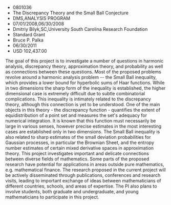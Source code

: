 
* 0801036
* The Discrepancy Theory and the Small Ball Conjecture
* DMS,ANALYSIS PROGRAM
* 07/01/2008,06/30/2008
* Dmitriy Bilyk,SC,University South Carolina Research Foundation
* Standard Grant
* Bruce P. Palka
* 06/30/2011
* USD 102,437.00

The goal of this project is to investigate a number of questions in harmonic
analysis, discrepancy theory, approximation theory, and probability as well as
connections between these questions. Most of the proposed problems revolve
around a harmonic analysis problem -- the Small Ball inequality, which provides
a lower bound for hyperbolic sums of Haar functions. While in two dimensions the
sharp form of the inequality is established, the higher dimensional case is
extremely difficult due to subtle combinatorial complications. This inequality
is intimately related to the discrepancy theory, although this connection is yet
to be understood. One of the main objects in this theory - the discrepancy
function - quantifies the extent of equidistribution of a point set and measures
the set's adequacy for numerical integration. It is known that this function
must necessarily be large in various senses, however precise estimates in the
most interesting cases are established only in two dimensions. The Small Ball
inequality is also related to sharp estimates of the small deviation
probabilities for Gaussian processes, in particular the Brownian Sheet, and the
entropy number estimates of certain mixed derivative spaces in approximation
theory. This project investigates important and delicate connections between
diverse fields of mathematics. Some parts of the proposed research have
potential for applications in areas outside pure mathematics, e.g. mathematical
finance. The research proposed in the current project will be actively
disseminated through publications, conferences and research visits, leading to
important exchange of ideas between mathematicians of different countries,
schools, and areas of expertise. The PI also plans to involve students, both
graduate and undergraduate, and young mathematicians to participate in this
project.
